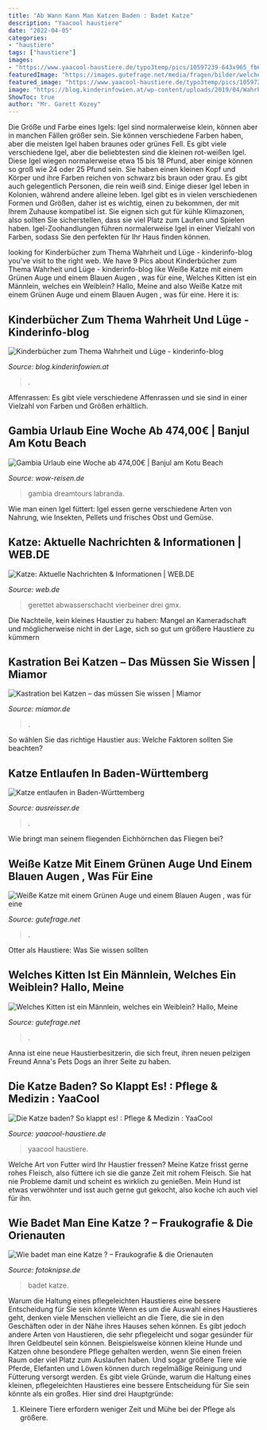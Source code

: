 ```yaml
---
title: "Ab Wann Kann Man Katzen Baden : Badet Katze"
description: "Yaacool haustiere"
date: "2022-04-05"
categories:
- "haustiere"
tags: ["haustiere"]
images:
- "https://www.yaacool-haustiere.de/typo3temp/pics/10597239-643x965_fb6d440152.jpg"
featuredImage: "https://images.gutefrage.net/media/fragen/bilder/welches-kitten-ist-ein-maennlein-welches-ein-weibleinhallomeine-kitten-sind-jetzt-3-wochen-alt-wer-kann-die-geschlechter-erkennenlg/0_original.jpg?v=1435097736000"
featured_image: "https://www.yaacool-haustiere.de/typo3temp/pics/10597239-643x965_fb6d440152.jpg"
image: "https://blog.kinderinfowien.at/wp-content/uploads/2019/04/Wahrheit-und-Lüge-608x456.jpg?is-pending-load=1"
ShowToc: true
author: "Mr. Garett Kozey"
---
```



Die Größe und Farbe eines Igels: Igel sind normalerweise klein, können aber in manchen Fällen größer sein. Sie können verschiedene Farben haben, aber die meisten Igel haben braunes oder grünes Fell.
Es gibt viele verschiedene Igel, aber die beliebtesten sind die kleinen rot-weißen Igel. Diese Igel wiegen normalerweise etwa 15 bis 18 Pfund, aber einige können so groß wie 24 oder 25 Pfund sein. Sie haben einen kleinen Kopf und Körper und ihre Farben reichen von schwarz bis braun oder grau. Es gibt auch gelegentlich Personen, die rein weiß sind. Einige dieser Igel leben in Kolonien, während andere alleine leben.
Igel gibt es in vielen verschiedenen Formen und Größen, daher ist es wichtig, einen zu bekommen, der mit Ihrem Zuhause kompatibel ist. Sie eignen sich gut für kühle Klimazonen, also sollten Sie sicherstellen, dass sie viel Platz zum Laufen und Spielen haben. Igel-Zoohandlungen führen normalerweise Igel in einer Vielzahl von Farben, sodass Sie den perfekten für Ihr Haus finden können.

	

		
looking for Kinderbücher zum Thema Wahrheit und Lüge - kinderinfo-blog you've visit to the right web. We have 9 Pics about Kinderbücher zum Thema Wahrheit und Lüge - kinderinfo-blog like Weiße Katze mit einem Grünen Auge und einem Blauen Augen , was für eine, Welches Kitten ist ein Männlein, welches ein Weiblein? Hallo, Meine and also Weiße Katze mit einem Grünen Auge und einem Blauen Augen , was für eine. Here it is:
		
    
## Kinderbücher Zum Thema Wahrheit Und Lüge - Kinderinfo-blog

<img loading=lazy src="https://blog.kinderinfowien.at/wp-content/uploads/2019/04/Wahrheit-und-Lüge-608x456.jpg?is-pending-load=1" onerror="this.onerror=null;this.src='https://tse4.mm.bing.net/th?id=OIP.oh4uli5hlcsYYfl97lvhtQHaFj&amp;pid=15.1';" alt="Kinderbücher zum Thema Wahrheit und Lüge - kinderinfo-blog">

_Source: blog.kinderinfowien.at_

>. 

	

Affenrassen: Es gibt viele verschiedene Affenrassen und sie sind in einer Vielzahl von Farben und Größen erhältlich.

    
## Gambia Urlaub Eine Woche Ab 474,00€ | Banjul Am Kotu Beach

<img loading=lazy src="https://wow-reisen.de/wp-content/uploads/2019/02/Gambia-Urlaub-eine-Woche-ab-47400E.jpg" onerror="this.onerror=null;this.src='https://tse3.mm.bing.net/th?id=OIP.l3I11qAEh1nMoejvCX4aLAHaEK&amp;pid=15.1';" alt="Gambia Urlaub eine Woche ab 474,00€ | Banjul am Kotu Beach">

_Source: wow-reisen.de_

>gambia dreamtours labranda. 

	

Wie man einen Igel füttert: Igel essen gerne verschiedene Arten von Nahrung, wie Insekten, Pellets und frisches Obst und Gemüse.

    
## Katze: Aktuelle Nachrichten &amp; Informationen | WEB.DE

<img loading=lazy src="https://i0.web.de/image/676/33723676,pd=2/katze.jpg" onerror="this.onerror=null;this.src='https://tse1.mm.bing.net/th?id=OIP.C7AgzBERNygCmuu7-44QZwHaEH&amp;pid=15.1';" alt="Katze: Aktuelle Nachrichten &amp; Informationen | WEB.DE">

_Source: web.de_

>gerettet abwasserschacht vierbeiner drei gmx. 

	

Die Nachteile, kein kleines Haustier zu haben: Mangel an Kameradschaft und möglicherweise nicht in der Lage, sich so gut um größere Haustiere zu kümmern

    
## Kastration Bei Katzen – Das Müssen Sie Wissen | Miamor

<img loading=lazy src="https://www.miamor.de/fileadmin/_processed_/1/7/csm_Kastration-Katze_AdobeStock_322831698_4548dae0f0.jpg" onerror="this.onerror=null;this.src='https://tse1.mm.bing.net/th?id=OIP.uWrZLl81gYBAHTWXaawwMAHaD3&amp;pid=15.1';" alt="Kastration bei Katzen – das müssen Sie wissen | Miamor">

_Source: miamor.de_

>. 

	

So wählen Sie das richtige Haustier aus: Welche Faktoren sollten Sie beachten?

    
## Katze Entlaufen In Baden-Württemberg

<img loading=lazy src="https://www.ausreisser.de/images/1661.jpg" onerror="this.onerror=null;this.src='https://tse2.mm.bing.net/th?id=OIP.7socIPFxg7aGfbX4SiHUPwAAAA&amp;pid=15.1';" alt="Katze entlaufen in Baden-Württemberg">

_Source: ausreisser.de_

>. 

	

Wie bringt man seinem fliegenden Eichhörnchen das Fliegen bei?

    
## Weiße Katze Mit Einem Grünen Auge Und Einem Blauen Augen , Was Für Eine

<img loading=lazy src="https://images.gutefrage.net/media/fragen/bilder/weisse-katze-mit-einem-gruenen-auge-und-einem-blauen-augen--was-fuer-eine-rasse-/0_original.jpg?v=1451394380000" onerror="this.onerror=null;this.src='https://tse3.mm.bing.net/th?id=OIP.JNsptIsxN_qmZYFhYMboIQHaJ4&amp;pid=15.1';" alt="Weiße Katze mit einem Grünen Auge und einem Blauen Augen , was für eine">

_Source: gutefrage.net_

>. 

	

Otter als Haustiere: Was Sie wissen sollten

    
## Welches Kitten Ist Ein Männlein, Welches Ein Weiblein? Hallo, Meine

<img loading=lazy src="https://images.gutefrage.net/media/fragen/bilder/welches-kitten-ist-ein-maennlein-welches-ein-weibleinhallomeine-kitten-sind-jetzt-3-wochen-alt-wer-kann-die-geschlechter-erkennenlg/0_original.jpg?v=1435097736000" onerror="this.onerror=null;this.src='https://tse4.mm.bing.net/th?id=OIP.0JihgCX_28QxPkrBXCWtxwHaEK&amp;pid=15.1';" alt="Welches Kitten ist ein Männlein, welches ein Weiblein? Hallo, Meine">

_Source: gutefrage.net_

>. 

	

Anna ist eine neue Haustierbesitzerin, die sich freut, ihren neuen pelzigen Freund Anna's Pets Dogs an ihrer Seite zu haben.

    
## Die Katze Baden? So Klappt Es! : Pflege &amp; Medizin : YaaCool

<img loading=lazy src="https://www.yaacool-haustiere.de/typo3temp/pics/10597239-643x965_fb6d440152.jpg" onerror="this.onerror=null;this.src='https://tse1.mm.bing.net/th?id=OIP.YbfAsLYK3o-sfoAPe2LcbgAAAA&amp;pid=15.1';" alt="Die Katze baden? So klappt es! : Pflege &amp; Medizin : YaaCool">

_Source: yaacool-haustiere.de_

>yaacool haustiere. 

	

Welche Art von Futter wird Ihr Haustier fressen?
Meine Katze frisst gerne rohes Fleisch, also füttere ich sie die ganze Zeit mit rohem Fleisch. Sie hat nie Probleme damit und scheint es wirklich zu genießen. Mein Hund ist etwas verwöhnter und isst auch gerne gut gekocht, also koche ich auch viel für ihn.

    
## Wie Badet Man Eine Katze ? – Fraukografie &amp; Die Orienauten

<img loading=lazy src="https://www.fotoknipse.de/wp-content/uploads/2013-08-FCa-0336.jpg" onerror="this.onerror=null;this.src='https://tse2.mm.bing.net/th?id=OIP.U56dL8Gb8oxkCARXqKyIIAHaFj&amp;pid=15.1';" alt="Wie badet man eine Katze ? – Fraukografie &amp; die Orienauten">

_Source: fotoknipse.de_

>badet katze. 

	

Warum die Haltung eines pflegeleichten Haustieres eine bessere Entscheidung für Sie sein könnte
Wenn es um die Auswahl eines Haustieres geht, denken viele Menschen vielleicht an die Tiere, die sie in den Geschäften oder in der Nähe ihres Hauses sehen können. Es gibt jedoch andere Arten von Haustieren, die sehr pflegeleicht und sogar gesünder für Ihren Geldbeutel sein können. Beispielsweise können kleine Hunde und Katzen ohne besondere Pflege gehalten werden, wenn Sie einen freien Raum oder viel Platz zum Auslaufen haben. Und sogar größere Tiere wie Pferde, Elefanten und Löwen können durch regelmäßige Reinigung und Fütterung versorgt werden. Es gibt viele Gründe, warum die Haltung eines kleinen, pflegeleichten Haustieres eine bessere Entscheidung für Sie sein könnte als ein großes. Hier sind drei Hauptgründe:
1) Kleinere Tiere erfordern weniger Zeit und Mühe bei der Pflege als größere.

